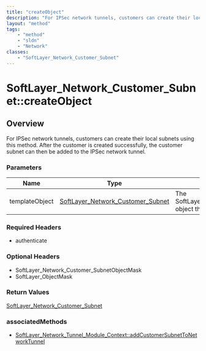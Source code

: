 ```yaml
---
title: "createObject"
description: "For IPSec network tunnels, customers can create their local subnets using this method.  After the customer is created su... "
layout: "method"
tags:
    - "method"
    - "sldn"
    - "Network"
classes:
    - "SoftLayer_Network_Customer_Subnet"
---
```

# SoftLayer_Network_Customer_Subnet::createObject
## Overview 
For IPSec network tunnels, customers can create their local subnets using this method.  After the customer is created successfully, the customer subnet can then be added to the IPSec network tunnel. 

### Parameters 
|Name | Type | Description |
| --- | --- | --- |
|templateObject| <a href='/reference/datatypes/SoftLayer_Network_Customer_Subnet'>SoftLayer_Network_Customer_Subnet </a>| The SoftLayer_Network_Customer_Subnet object that you wish to create.|


### Required Headers
* authenticate

### Optional Headers
* SoftLayer_Network_Customer_SubnetObjectMask
* SoftLayer_ObjectMask

### Return Values
<a href='/reference/datatypes/SoftLayer_Network_Customer_Subnet'>SoftLayer_Network_Customer_Subnet </a>


### associatedMethods

*  [SoftLayer_Network_Tunnel_Module_Context::addCustomerSubnetToNetworkTunnel](/reference/services/SoftLayer_Network_Tunnel_Module_Context/addCustomerSubnetToNetworkTunnel )

